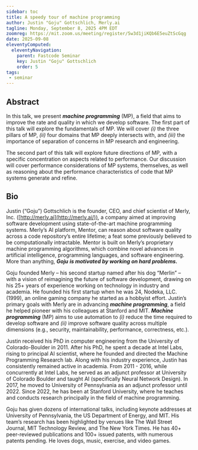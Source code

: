 ```yaml
---
sidebar: toc
title: A speedy tour of machine programming
author: Justin "Goju" Gottschlich, Merly.ai
tagline: Monday, September 8, 2025 4PM EDT
zoomreg: https://mit.zoom.us/meeting/register/5w3d1jiKQb6E5euZtScGqg
date: 2025-09-08
eleventyComputed:
  eleventyNavigation:
    parent: Fastcode Seminar
    key: Justin "Goju" Gottschlich
    order: 5
tags:
 - seminar
---
```


## Abstract
   
In this talk, we present ***machine programming*** (MP), a field that aims to improve the rate and quality in which we develop software. The first part of this talk will explore the fundamentals of MP. We will cover *(i)* the three pillars of MP, *(ii)* four domains that MP deeply intersects with, and *(iii)* the importance of separation of concerns in MP research and engineering.  
   
The second part of this talk will explore future directions of MP, with a specific concentration on aspects related to performance. Our discussion will cover performance considerations of MP systems, themselves, as well as reasoning about the performance characteristics of code that MP systems generate and refine.

## Bio

Justin (“Goju”) Gottschlich is the founder, CEO, and chief scientist of Merly, Inc. ([http://merly.ai](http://merly.ai/)), a company aimed at improving software development using state-of-the-art machine programming systems. Merly’s AI platform, Mentor, can reason about software quality across a code repository’s entire lifetime; a feat some previously believed to be computationally intractable. Mentor is built on Merly’s proprietary machine programming algorithms, which combine novel advances in artificial intelligence, programming languages, and software engineering. More than anything, ***Goju*** ***is motivated by working on hard problems.***  
   
Goju founded Merly – his second startup named after his dog “Merlin” – with a vision of reimagining the future of software development, drawing on his 25+ years of experience working on technology in industry and academia. He founded his first startup when he was 24, Nodeka, LLC. (1999), an online gaming company he started as a hobbyist effort. Justin’s primary goals with Merly are in advancing ***machine programming***, a field he helped pioneer with his colleagues at Stanford and MIT. ***Machine programming*** (MP) aims to use automation to *(i)* reduce the time required to develop software and *(ii)* improve software quality across multiple dimensions (e.g., security, maintainability, performance, correctness, etc.).
   
Justin received his PhD in computer engineering from the University of Colorado-Boulder in 2011\. After his PhD, he spent a decade at Intel Labs, rising to principal AI scientist, where he founded and directed the Machine Programming Research lab. Along with his industry experience, Justin has consistently remained active in academia. From 2011 \- 2016, while concurrently at Intel Labs, he served as an adjunct professor at University of Colorado Boulder and taught AI (specifically Neural Network Design). In 2017, he moved to University of Pennsylvania as an adjunct professor until 2022\. Since 2022, he has been at Stanford University, where he teaches and conducts research principally in the field of machine programming.
   
Goju has given dozens of international talks, including keynote addresses at University of Pennsylvania, the US Department of Energy, and MIT. His team’s research has been highlighted by venues like The Wall Street Journal, MIT Technology Review, and The New York Times. He has 40+ peer-reviewed publications and 100+ issued patents, with numerous patents pending. He loves dogs, music, exercise, and video games.